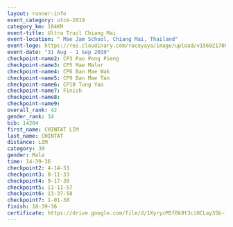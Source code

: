 ```yaml
---
layout: runner-info 
event_category: utcm-2019 
category_km: 104KM 
event-title: Ultra Trail Chiang Mai 
event-location: " Mae Jam School, Chiang Mai, Thailand" 
event-logo: https://res.cloudinary.com/raceyaya/image/upload/v1569217001/logo/ultra-trail-chiangmai_ay7efp.jpg 
event-date: "31 Aug - 1 Sep 2019" 
checkpoint-name2: CP3 Pao Pong Pieng 
checkpoint-name3: CP5 Mae Malor 
checkpoint-name4: CP6 Ban Mae Wak  
checkpoint-name5: CP9 Ban Mae Tan 
checkpoint-name6: CP10 Tung Yao 
checkpoint-name7: Finish 
checkpoint-name8: 
checkpoint-name9: 
overall_rank: 42
gender_rank: 34
bib: 14204
first_name: CHINTAT LIM
last_name: CHINTAT
distance: LIM
category: 39
gender: Male
time: 14-39-36
checkpoint2: 4-14-33
checkpoint3: 8-11-33
checkpoint4: 9-17-39
checkpoint5: 11-11-57
checkpoint6: 13-37-58
checkpoint7: 1-01-38
finish: 18-39-36
certificate: https://drive.google.com/file/d/1XyrycMSf8k9t3ciOCLay3Sb-12m_hGiD/view?usp=sharing
---
```

